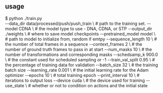 usage
---
$ python ./train.py \
  --data_dir data/processed/push/push_train \ # path to the training set.
  --model CDNA \ # the model type to use - DNA, CDNA, or STP
  --output_dir ./weights \ # where to save model checkpoints
  --pretrained_model model \ # path to model to initialize from, random if emtpy
  --sequence_length 10 \ # the number of total frames in a sequence
  --context_frames 2 \ # the number of ground truth frames to pass in at start
  --num_masks 10 \ # the number of transformations and corresponding masks
  --schedsamp_k 900.0 \ # the constant used for scheduled sampling or -1
  --train_val_split 0.95 \ # the percentage of training data for validation
  --batch_size 32 \ # the training batch size
  --learning_rate 0.001 \ # the initial learning rate for the Adam optimizer
  --epochs 10 \ # total training epoch
  --print_interval 10 \ # iterations to output loss
  --device cuda \ # the device used for training
  --use_state \ # whether or not to condition on actions and the initial state
```

